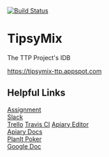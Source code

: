 [![Build Status](https://travis-ci.org/EvanKaminsky/idb.svg?branch=master)](https://travis-ci.org/EvanKaminsky/idb)

# TipsyMix
The TTP Project's IDB

https://tipsymix-ttp.appspot.com

## Helpful Links
[Assignment](https://www.cs.utexas.edu/users/downing/cs373/projects/IDB1.html)  
[Slack](https://ttp-project.slack.com/messages/C76A1MN20/)  
[Trello](https://trello.com/thettpproject) 
[Travis CI](https://travis-ci.org/EvanKaminsky/idb)
[Apiary Editor](https://app.apiary.io/evankaminsky/editor)  
[Apiary Docs](http://docs.evankaminsky.apiary.io)  
[PlanIt Poker](https://www.planitpoker.com/board/#/room/f6918f6b455c4725b4db0bf34f2256ae)  
[Google Doc](https://docs.google.com/document/d/1HlN4_WNuO2A4XS4QcntTtWyTKK_LtMOGLQ9zJ7-LZk0)  
